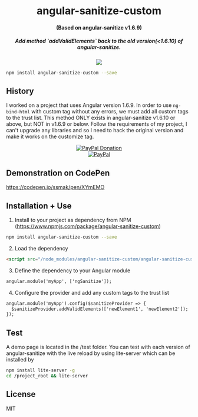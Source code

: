 <h1 align="center">angular-sanitize-custom</h1>
<h4 align="center">(Based on angular-sanitize v1.6.9)</h4>

<h5 align="center">Add method `addValidElements` back to the old version(&lt;1.6.10) of angular-sanitize.</h5>

<div align="center">
  <a href="https://nodei.co/npm/angular-sanitize-custom/">
    <img src="https://nodei.co/npm/angular-sanitize-custom.png?compact=true">
  </a>
</div>

``` bash
npm install angular-sanitize-custom --save
```
## History
I worked on a project that uses Angular version 1.6.9. In order to use `ng-bind-html` with custom tag without any errors, we must add all custom tags to the trust list. This method ONLY exists in angular-sanitize v1.6.10 or above, but NOT in v1.6.9 or below. 
Follow the requirements of my project, I can't upgrade any libraries and so I need to hack the original version and make it works on the customize tag.

<div align="center">
  <a href="https://paypal.me/ssmak">
    <img src="https://img.shields.io/badge/Donate-PayPal-green.svg" alt="PayPal Donation" />
  </a>
  <br />
  <a href="https://paypal.me/ssmak">
    <img src="https://www.paypalobjects.com/webstatic/mktg/logo/AM_mc_vs_dc_ae.jpg" alt="PayPal" />
  </a>
</div>

## Demonstration on CodePen
https://codepen.io/ssmak/pen/XYmEMO

## Installation + Use
1. Install to your project as dependency from NPM (https://www.npmjs.com/package/angular-sanitize-custom)
``` bash
npm install angular-sanitize-custom --save
```
2. Load the dependency
``` html
<script src="/node_modules/angular-sanitize-custom/angular-sanitize-custom.min.js"></script>
```
3. Define the dependency to your Angular module
``` html
angular.module('myApp', ['ngSanitize']);
```
4. Configure the provider and add any custom tags to the trust list
``` html
angular.module('myApp').config($sanitizeProvider => {
  $sanitizeProvider.addValidElements(['newElement1', 'newElement2']);
});
```

## Test
A demo page is located in the /test folder. You can test with each version of angular-sanitize with the live reload by using lite-server which can be installed by
``` bash
npm install lite-server -g
cd /project_root && lite-server
```

## License
MIT
